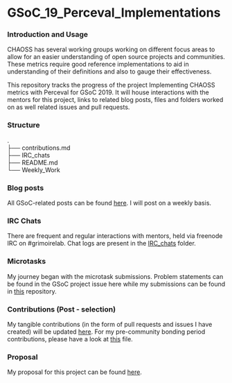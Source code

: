 # GSoC_19_Perceval_Implementations

### Introduction and Usage
CHAOSS has several working groups working on different focus areas to allow for an easier understanding of open source projects and communities. These metrics require good reference implementations to aid in understanding of their definitions and also to gauge their effectiveness. 

This repository tracks the progress of the project Implementing CHAOSS metrics with Perceval for GSoC 2019. It will house interactions with the mentors for this project, links to related blog posts, files and folders worked on as well related issues and pull requests. 


### Structure

.   
├── contributions.md  
├── IRC_chats  
├── README.md  
└── Weekly_Work  


### Blog posts  
All GSoC-related posts can be found [here](https://polaris000.github.io/tags/GSoC). I will post on a weekly basis. 


### IRC Chats
There are frequent and regular interactions with mentors, held via freenode IRC on #grimoirelab. Chat logs are present in the [IRC_chats](./IRC_chats) folder. 


### Microtasks
My journey began with the microtask submissions. Problem statements can be found in the GSoC project issue here while my submissions can be found in [this](https://github.com/Polaris000/Chaoss_19_Microtasks) repository. 


### Contributions (Post - selection)
My tangible contributions (in the form of pull requests and issues I have created) will be updated [here](./contributions.md). For my pre-community bonding period contributions, please have a look at [this](https://github.com/Polaris000/Chaoss_19_Microtasks/blob/master/contributions.md) file.   

### Proposal
My proposal for this project can be found [here](https://docs.google.com/document/d/1i5XCEY_28qE1w8Lsj4ZSqkvZQnElU7vq1F0chBtUxwY/edit#).  

